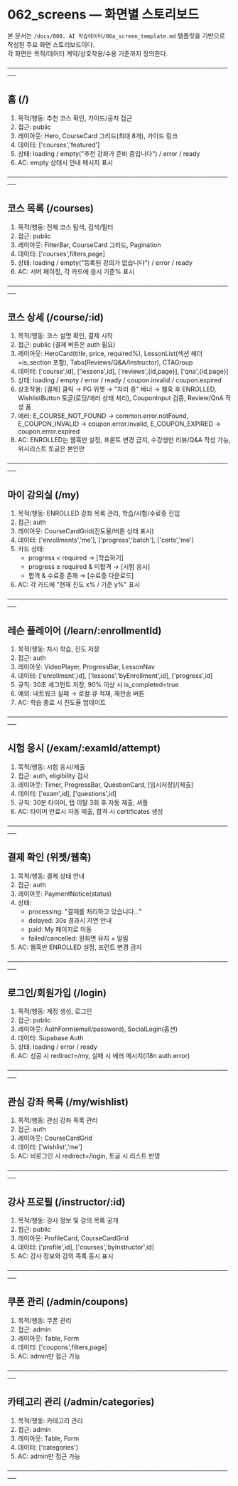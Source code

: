 # 062_screens — 화면별 스토리보드

본 문서는 `/docs/000. AI 학습데이터/06a_screen_template.md` 템플릿을 기반으로 작성된 주요 화면 스토리보드이다.  
각 화면은 목적/데이터 계약/상호작용/수용 기준까지 정의한다.

────────────────────────────────────────────────────

## 홈 (/)

1. 목적/행동: 추천 코스 확인, 가이드/공지 접근
2. 접근: public
3. 레이아웃: Hero, CourseCard 그리드(최대 8개), 가이드 링크
4. 데이터: ['courses','featured']
5. 상태: loading / empty("추천 강좌가 준비 중입니다") / error / ready
6. AC: empty 상태시 안내 메시지 표시

────────────────────────────────────────────────────

## 코스 목록 (/courses)

1. 목적/행동: 전체 코스 탐색, 검색/필터
2. 접근: public
3. 레이아웃: FilterBar, CourseCard 그리드, Pagination
4. 데이터: ['courses',filters,page]
5. 상태: loading / empty("등록된 강의가 없습니다") / error / ready
6. AC: 서버 페이징, 각 카드에 응시 기준% 표시

────────────────────────────────────────────────────

## 코스 상세 (/course/:id)

1. 목적/행동: 코스 설명 확인, 결제 시작
2. 접근: public (결제 버튼은 auth 필요)
3. 레이아웃: HeroCard(title, price, required%), LessonList(섹션 헤더=is_section 포함), Tabs(Reviews/Q&A/Instructor), CTAGroup
4. 데이터: ['course',id], ['lessons',id], ['reviews',{id,page}], ['qna',{id,page}]
5. 상태: loading / empty / error / ready / coupon.invalid / coupon.expired
6. 상호작용: [결제] 클릭 → PG 위젯 → "처리 중" 배너 → 웹훅 후 ENROLLED, WishlistButton 토글(로딩/에러 상태 처리), CouponInput 검증, Review/QnA 작성 폼
7. 에러: E_COURSE_NOT_FOUND → common.error.notFound, E_COUPON_INVALID → coupon.error.invalid, E_COUPON_EXPIRED → coupon.error.expired
8. AC: ENROLLED는 웹훅만 설정, 프론트 변경 금지, 수강생만 리뷰/Q&A 작성 가능, 위시리스트 토글은 본인만

────────────────────────────────────────────────────

## 마이 강의실 (/my)

1. 목적/행동: ENROLLED 강좌 목록 관리, 학습/시험/수료증 진입
2. 접근: auth
3. 레이아웃: CourseCardGrid(진도율/버튼 상태 표시)
4. 데이터: ['enrollments','me'], ['progress','batch'], ['certs','me']
5. 카드 상태:
    - progress < required → [학습하기]
    - progress ≥ required & 미합격 → [시험 응시]
    - 합격 & 수료증 존재 → [수료증 다운로드]
6. AC: 각 카드에 "현재 진도 x% / 기준 y%" 표시

────────────────────────────────────────────────────

## 레슨 플레이어 (/learn/:enrollmentId)

1. 목적/행동: 차시 학습, 진도 저장
2. 접근: auth
3. 레이아웃: VideoPlayer, ProgressBar, LessonNav
4. 데이터: ['enrollment',id], ['lessons','byEnrollment',id], ['progress',id]
5. 규칙: 30초 세그먼트 저장, 90% 이상 시 is_completed=true
6. 예외: 네트워크 실패 → 로컬 큐 적재, 재전송 버튼
7. AC: 학습 종료 시 진도율 업데이트

────────────────────────────────────────────────────

## 시험 응시 (/exam/:examId/attempt)

1. 목적/행동: 시험 응시/제출
2. 접근: auth, eligibility 검사
3. 레이아웃: Timer, ProgressBar, QuestionCard, [임시저장]/[제출]
4. 데이터: ['exam',id], ['questions',id]
5. 규칙: 30분 타이머, 탭 이탈 3회 후 자동 제출, 셔플
6. AC: 타이머 만료시 자동 제출, 합격 시 certificates 생성

────────────────────────────────────────────────────

## 결제 확인 (위젯/웹훅)

1. 목적/행동: 결제 상태 안내
2. 접근: auth
3. 레이아웃: PaymentNotice(status)
4. 상태:
    - processing: "결제를 처리하고 있습니다…"
    - delayed: 30s 경과시 지연 안내
    - paid: My 페이지로 이동
    - failed/cancelled: 원화면 유지 + 알림
5. AC: 웹훅만 ENROLLED 설정, 프런트 변경 금지

────────────────────────────────────────────────────

## 로그인/회원가입 (/login)

1. 목적/행동: 계정 생성, 로그인
2. 접근: public
3. 레이아웃: AuthForm(email/password), SocialLogin(옵션)
4. 데이터: Supabase Auth
5. 상태: loading / error / ready
6. AC: 성공 시 redirect=/my, 실패 시 에러 메시지(i18n auth.error)

────────────────────────────────────────────────────

## 관심 강좌 목록 (/my/wishlist)

1. 목적/행동: 관심 강좌 목록 관리
2. 접근: auth
3. 레이아웃: CourseCardGrid
4. 데이터: ['wishlist','me']
5. AC: 비로그인 시 redirect=/login, 토글 시 리스트 반영

────────────────────────────────────────────────────

## 강사 프로필 (/instructor/:id)

1. 목적/행동: 강사 정보 및 강의 목록 공개
2. 접근: public
3. 레이아웃: ProfileCard, CourseCardGrid
4. 데이터: ['profile',id], ['courses','byInstructor',id]
5. AC: 강사 정보와 강의 목록 동시 표시

────────────────────────────────────────────────────

## 쿠폰 관리 (/admin/coupons)

1. 목적/행동: 쿠폰 관리
2. 접근: admin
3. 레이아웃: Table, Form
4. 데이터: ['coupons',filters,page]
5. AC: admin만 접근 가능

────────────────────────────────────────────────────

## 카테고리 관리 (/admin/categories)

1. 목적/행동: 카테고리 관리
2. 접근: admin
3. 레이아웃: Table, Form
4. 데이터: ['categories']
5. AC: admin만 접근 가능

────────────────────────────────────────────────────
